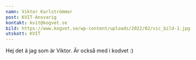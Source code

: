 ```yaml
---
namn: Viktor Karlströmmer
post: KVIT-Ansvarig
kontakt: kvit@kogvet.se
bild: https://www.kogvet.se/wp-content/uploads/2022/02/vic_bild-1.jpg
utskott: KVIT
---
```

Hej det ä jag som är Viktor. Är också med i kodvet :)
